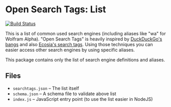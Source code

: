# Open Search Tags: List

[![Build Status](https://travis-ci.org/searchtags/searchtags-list.svg?branch=master)](https://travis-ci.org/searchtags/searchtags-list)

This is a list of common used search engines (including aliases like "wa" for Wolfram Alpha).
"Open Search Tags" is heavily inspired by [DuckDuckGo's bangs][1] and also [Ecosia's search tags][2].
Using those techniques you can easier access other search engines by using specific aliases.

This package contains only the list of search engine definitions and aliases.

## Files

* `searchtags.json` – The list itself
* `schema.json` – A schema file to validate above list
* `index.js` – JavaScript entry point (to use the list easier in NodeJS)

[1]: https://duckduckgo.com/bang "DuckDuckGo's bangs"
[2]: https://ecosia.zendesk.com/hc/en-us/articles/201657321-What-are-search-tags- "Ecosia search tags"
